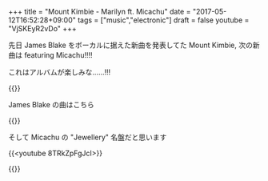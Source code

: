 +++
title = "Mount Kimbie - Marilyn ft. Micachu"
date = "2017-05-12T16:52:28+09:00"
tags = ["music","electronic"]
draft = false
youtube = "VjSKEyR2vDo"
+++

先日 James Blake をボーカルに据えた新曲を発表してた Mount Kimbie, 次の新曲は featuring Micachu!!!!

これはアルバムが楽しみな……!!!

{{<youtube VjSKEyR2vDo>}}

James Blake の曲はこちら

{{<youtube Q-7wzb7sRg8>}}

そして Micachu の "Jewellery" 名盤だと思います

{{<youtube 8TRkZpFgJcI>}}

{{<amazon B001R3YJ10>}}
